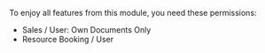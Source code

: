 To enjoy all features from this module, you need these permissions:

- Sales / User: Own Documents Only
- Resource Booking / User
